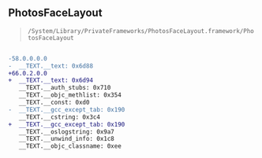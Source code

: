 ## PhotosFaceLayout

> `/System/Library/PrivateFrameworks/PhotosFaceLayout.framework/PhotosFaceLayout`

```diff

-58.0.0.0.0
-  __TEXT.__text: 0x6d88
+66.0.2.0.0
+  __TEXT.__text: 0x6d94
   __TEXT.__auth_stubs: 0x710
   __TEXT.__objc_methlist: 0x354
   __TEXT.__const: 0xd0
-  __TEXT.__gcc_except_tab: 0x190
   __TEXT.__cstring: 0x3c4
+  __TEXT.__gcc_except_tab: 0x190
   __TEXT.__oslogstring: 0x9a7
   __TEXT.__unwind_info: 0x1c8
   __TEXT.__objc_classname: 0xee

```

